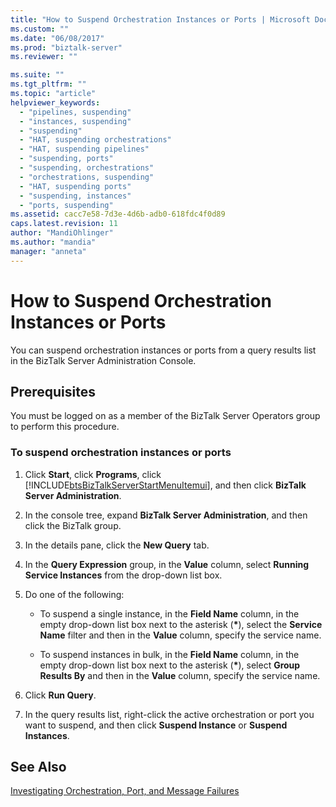 ```yaml
---
title: "How to Suspend Orchestration Instances or Ports | Microsoft Docs"
ms.custom: ""
ms.date: "06/08/2017"
ms.prod: "biztalk-server"
ms.reviewer: ""

ms.suite: ""
ms.tgt_pltfrm: ""
ms.topic: "article"
helpviewer_keywords: 
  - "pipelines, suspending"
  - "instances, suspending"
  - "suspending"
  - "HAT, suspending orchestrations"
  - "HAT, suspending pipelines"
  - "suspending, ports"
  - "suspending, orchestrations"
  - "orchestrations, suspending"
  - "HAT, suspending ports"
  - "suspending, instances"
  - "ports, suspending"
ms.assetid: cacc7e58-7d3e-4d6b-adb0-618fdc4f0d89
caps.latest.revision: 11
author: "MandiOhlinger"
ms.author: "mandia"
manager: "anneta"
---
```

# How to Suspend Orchestration Instances or Ports
You can suspend orchestration instances or ports from a query results list in the BizTalk Server Administration Console.  
  
## Prerequisites  
 You must be logged on as a member of the BizTalk Server Operators group to perform this procedure.  
  
### To suspend orchestration instances or ports  
  
1.  Click **Start**, click **Programs**, click [!INCLUDE[btsBizTalkServerStartMenuItemui](../includes/btsbiztalkserverstartmenuitemui-md.md)], and then click **BizTalk Server Administration**.  
  
2.  In the console tree, expand **BizTalk Server Administration**, and then click the BizTalk group.  
  
3.  In the details pane, click the **New Query** tab.  
  
4.  In the **Query Expression** group, in the **Value** column, select **Running Service Instances** from the drop-down list box.  
  
5.  Do one of the following:  
  
    -   To suspend a single instance, in the **Field Name** column, in the empty drop-down list box next to the asterisk (**\***), select the **Service Name** filter and then in the **Value** column, specify the service name.  
  
    -   To suspend instances in bulk, in the **Field Name** column, in the empty drop-down list box next to the asterisk (**\***), select **Group Results By** and then in the **Value** column, specify the service name.  
  
6.  Click **Run Query**.  
  
7.  In the query results list, right-click the active orchestration or port you want to suspend, and then click **Suspend Instance** or **Suspend Instances**.  
  
## See Also  
 [Investigating Orchestration, Port, and Message Failures](../core/investigating-orchestration-port-and-message-failures.md)